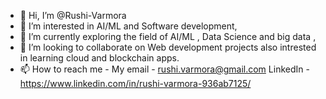 - 👋 Hi, I’m @Rushi-Varmora
- 👀 I’m interested in AI/ML and Software development,
- 🌱 I’m currently exploring the field of AI/ML , Data Science and big data ,
- 💞️ I’m looking to collaborate on Web development projects also intrested in learning cloud and blockchain apps.
- 📫 How to reach me - My email - rushi.varmora@gmail.com  LinkedIn - https://www.linkedin.com/in/rushi-varmora-936ab7125/

<!---
Rushi-Varmora/Rushi-Varmora is a ✨ special ✨ repository because its `README.md` (this file) appears on your GitHub profile.
You can click the Preview link to take a look at your changes.
--->
